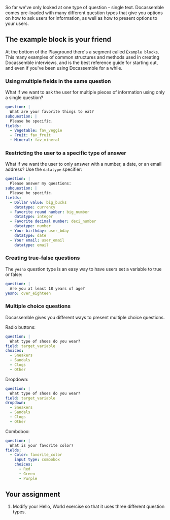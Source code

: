 So far we've only looked at one type of question - single text. Docassemble
comes pre-loaded with many different question types that give you options 
on how to ask users for information, as well as how to present options to 
your users. 

## The example block is your friend

At the bottom of the Playground there's a segment called `Example blocks`.
This many examples of common structures and methods used in creating 
Docassemble interviews, and is the best reference guide for starting out, 
and even if you've been using Docassemble for a while. 

### Using multiple fields in the same question

What if we want to ask the user for multiple pieces of information using only 
a single question?

```yaml
question: |
  What are your favorite things to eat?
subquestion: |
  Please be specific.
fields:
  - Vegetable: fav_veggie
  - Fruit: fav_fruit
  - Mineral: fav_mineral
```

### Restricting the user to a specific type of answer

What if we want the user to only answer with a number, a date, or an email address? 
Use the `datatype` specifier:

```yaml
question: |
  Please answer my questions:
subquestion: |
  Please be specific.
fields:
  - Dollar value: big_bucks
    datatype: currency
  - Favorite round number: big_number
    datatype: integer
  - Favorite decimal number: deci_number
    datatype: number
  - Your birthday: user_bday
    datatype: date
  - Your email: user_email
    datatype: email
```

### Creating true-false questions

The `yesno` question type is an easy way to have users set a 
variable to true or false:

```yaml
question: |
  Are you at least 18 years of age?
yesno: over_eighteen
```

### Multiple choice questions

Docassemble gives you different ways to present multiple choice questions. 

Radio buttons:

```yaml
question: |
  What type of shoes do you wear?
field: target_variable
choices:
  - Sneakers
  - Sandals
  - Clogs
  - Other
```

Dropdown:

```yaml
question: |
  What type of shoes do you wear?
field: target_variable
dropdown:
  - Sneakers
  - Sandals
  - Clogs
  - Other
```

Combobox:
```yaml
question: |
  What is your favorite color?
fields:
  - Color: favorite_color
    input type: combobox
    choices: 
      - Red
      - Green
      - Purple
```

## Your assignment

1. Modify your Hello, World exercise so that it uses three different question types.
